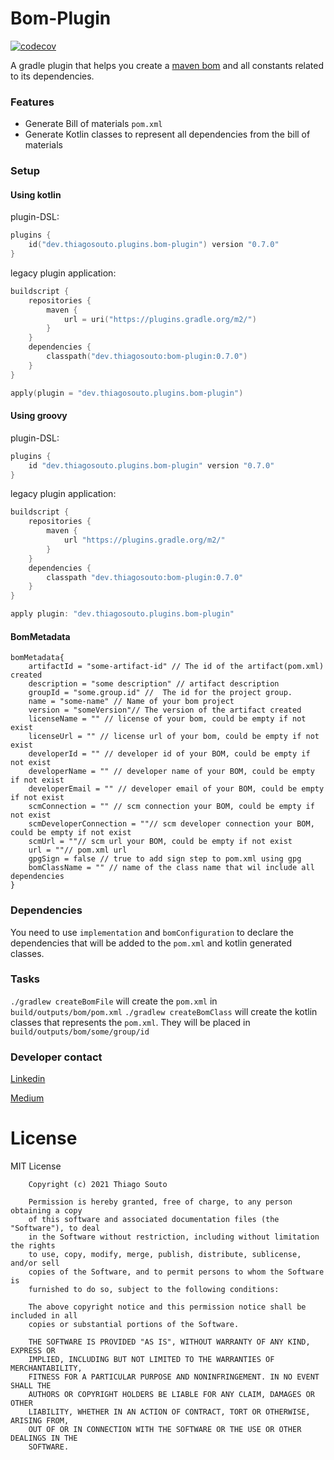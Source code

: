 # Bom-Plugin
[![codecov](https://codecov.io/gh/othiagosouto/bom-plugin/branch/main/graph/badge.svg?token=VW1O1KYLSZ)](https://codecov.io/gh/othiagosouto/bom-plugin)

A gradle plugin that helps you create a [maven bom](https://maven.apache.org/guides/introduction/introduction-to-dependency-mechanism.html#bill-of-materials-bom-poms) and all constants related to its dependencies.

### Features
- Generate Bill of materials `pom.xml`
- Generate Kotlin classes to represent all dependencies from the bill of materials

### Setup
#### Using kotlin
plugin-DSL:

```kotlin
plugins {
    id("dev.thiagosouto.plugins.bom-plugin") version "0.7.0"
}

```
legacy plugin application:
```kotlin
buildscript {
    repositories {
        maven {
            url = uri("https://plugins.gradle.org/m2/")
        }
    }
    dependencies {
        classpath("dev.thiagosouto:bom-plugin:0.7.0")
    }
}

apply(plugin = "dev.thiagosouto.plugins.bom-plugin")
```
#### Using groovy
plugin-DSL:

```groovy
plugins {
    id "dev.thiagosouto.plugins.bom-plugin" version "0.7.0"
}
```
legacy plugin application:
```groovy
buildscript {
    repositories {
        maven {
            url "https://plugins.gradle.org/m2/"
        }
    }
    dependencies {
        classpath "dev.thiagosouto:bom-plugin:0.7.0"
    }
}

apply plugin: "dev.thiagosouto.plugins.bom-plugin"
```

#### BomMetadata

```
bomMetadata{
    artifactId = "some-artifact-id" // The id of the artifact(pom.xml) created
    description = "some description" // artifact description
    groupId = "some.group.id" //  The id for the project group.
    name = "some-name" // Name of your bom project
    version = "someVersion"// The version of the artifact created
    licenseName = "" // license of your bom, could be empty if not exist
    licenseUrl = "" // license url of your bom, could be empty if not exist
    developerId = "" // developer id of your BOM, could be empty if not exist
    developerName = "" // developer name of your BOM, could be empty if not exist
    developerEmail = "" // developer email of your BOM, could be empty if not exist
    scmConnection = "" // scm connection your BOM, could be empty if not exist
    scmDeveloperConnection = ""// scm developer connection your BOM, could be empty if not exist
    scmUrl = ""// scm url your BOM, could be empty if not exist
    url = ""// pom.xml url
    gpgSign = false // true to add sign step to pom.xml using gpg
    bomClassName = "" // name of the class name that wil include all dependencies
}
```

### Dependencies
You need to use `implementation` and `bomConfiguration` to declare the dependencies that will be added to the `pom.xml` and kotlin generated classes.

### Tasks
`./gradlew createBomFile` will create the `pom.xml` in `build/outputs/bom/pom.xml`
`./gradlew createBomClass` will create the kotlin classes that represents the `pom.xml`. They will be placed in `build/outputs/bom/some/group/id`


### Developer contact
[Linkedin](https://www.linkedin.com/in/thiagosouto/)

[Medium](https://medium.com/@othiagosouto/)

License
=======
MIT License

        Copyright (c) 2021 Thiago Souto

        Permission is hereby granted, free of charge, to any person obtaining a copy
        of this software and associated documentation files (the "Software"), to deal
        in the Software without restriction, including without limitation the rights
        to use, copy, modify, merge, publish, distribute, sublicense, and/or sell
        copies of the Software, and to permit persons to whom the Software is
        furnished to do so, subject to the following conditions:

        The above copyright notice and this permission notice shall be included in all
        copies or substantial portions of the Software.

        THE SOFTWARE IS PROVIDED "AS IS", WITHOUT WARRANTY OF ANY KIND, EXPRESS OR
        IMPLIED, INCLUDING BUT NOT LIMITED TO THE WARRANTIES OF MERCHANTABILITY,
        FITNESS FOR A PARTICULAR PURPOSE AND NONINFRINGEMENT. IN NO EVENT SHALL THE
        AUTHORS OR COPYRIGHT HOLDERS BE LIABLE FOR ANY CLAIM, DAMAGES OR OTHER
        LIABILITY, WHETHER IN AN ACTION OF CONTRACT, TORT OR OTHERWISE, ARISING FROM,
        OUT OF OR IN CONNECTION WITH THE SOFTWARE OR THE USE OR OTHER DEALINGS IN THE
        SOFTWARE.

